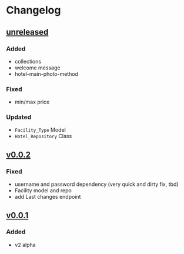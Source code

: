 # Changelog

## [unreleased]

### Added

+ collections
+ welcome message
+ hotel-main-photo-method

### Fixed

+ min/max price

### Updated

+ `Facility_Type` Model
+ `Hotel_Repository` Class

## [v0.0.2]

### Fixed

+ username and password dependency (very quick and dirty fix, tbd)
+ Facility model and repo 
+ add Last changes endpoint

## [v0.0.1]

### Added

+ v2 alpha

[v0.0.2]: https://github.com/towa-digital/booking-com-sdk/releases/tag/v0.0.2
[v0.0.1]: https://github.com/towa-digital/booking-com-sdk/releases/tag/v0.0.1
[unreleased]: https://github.com/towa-digital/booking-com-sdk/tree/develop